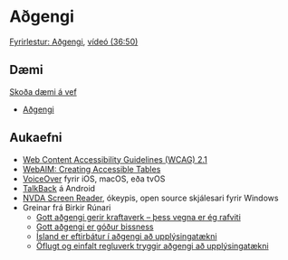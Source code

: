 # Aðgengi

[Fyrirlestur: Aðgengi](1.adgengi.md), [vídeó (36:50)](https://youtu.be/8v_13WgcjOw)

## Dæmi

[Skoða dæmi á vef](https://vefforritun.github.io/vef1-2025/namsefni/06.adgengi)

- [Aðgengi](daemi/4.adgengi-seo/a11y.html)

## Aukaefni

- [Web Content Accessibility Guidelines (WCAG) 2.1](https://www.w3.org/TR/WCAG21/)
- [WebAIM: Creating Accessible Tables](http://webaim.org/techniques/tables/)
- [VoiceOver](https://webaim.org/articles/voiceover/) fyrir iOS, macOS, eða tvOS
- [TalkBack](https://support.google.com/accessibility/android/answer/6283677?hl=en) á Android
- [NVDA Screen Reader](http://www.nvaccess.org/), ókeypis, open source skjálesari fyrir Windows
- Greinar frá Birkir Rúnari
  - [Gott aðgengi gerir kraftaverk – þess vegna er ég rafviti](https://bok.vefforritun.is/birkir1.html)
  - [Gott aðgengi er góður bissness](https://bok.vefforritun.is/birkir2.html)
  - [Ísland er eftirbátur í aðgengi að upplýsingatækni](https://bok.vefforritun.is/birkir3.html)
  - [Öflugt og einfalt regluverk tryggir aðgengi að upplýsingatækni](https://bok.vefforritun.is/birkir4.html)
